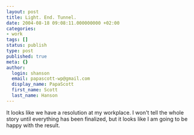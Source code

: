 ```yaml
---
layout: post
title: Light. End. Tunnel.
date: 2004-08-18 09:08:11.000000000 +02:00
categories:
- work
tags: []
status: publish
type: post
published: true
meta: {}
author:
  login: shanson
  email: papascott-wp@gmail.com
  display_name: PapaScott
  first_name: Scott
  last_name: Hanson
---
```

<p>It looks like we have a resolution at my workplace. I won't tell the whole story until everything has been finalized, but it looks like I am going to be happy with the result.</p>
